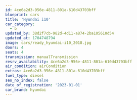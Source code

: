 ```yaml
---
id: 4ce6a2d3-956e-4811-801a-610d43703bff
blueprint: cars
title: 'Hyundai i10'
car_category:
  - b
updated_by: 38d2f7cb-982d-4d11-a874-2ba105610d54
updated_at: 1704748794
image: cars/ready_hyundai-i10_2018.jpg
doors: 4
seats: 4
transmission: manualTransmission
resrv_availability: 4ce6a2d3-956e-4811-801a-610d43703bff
air_condition: airCondition
extras: 4ce6a2d3-956e-4811-801a-610d43703bff
fuel_type: diesel
seo_no_index: false
date_of_registration: '2023-01-01'
car_brand: hyundai
---
```

